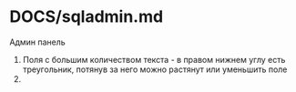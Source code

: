 # DOCS/sqladmin.md
Админ панель

1. Поля с большим количеством текста - в правом нижнем углу есть треугольник, потянув за него можно растянут или 
   уменьшить поле
2. 